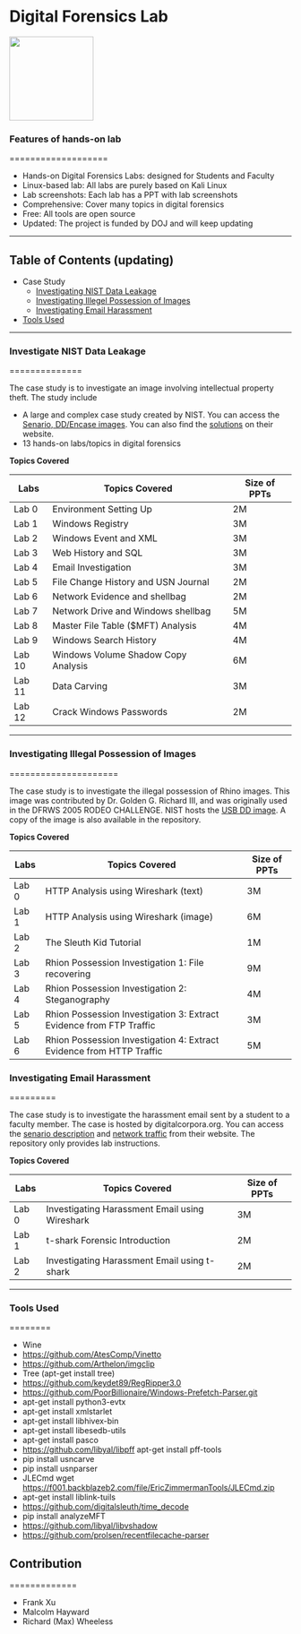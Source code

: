 # Digital Forensics Lab

<img src="https://upload.wikimedia.org/wikipedia/commons/3/3c/BJA_Logo.png" width="150">

### Features of hands-on lab
===================
- Hands-on Digital Forensics Labs: designed for Students and Faculty
- Linux-based lab: All labs are purely based on Kali Linux
- Lab screenshots: Each lab has a PPT with lab screenshots
- Comprehensive: Cover many topics in digital forensics
- Free: All tools are open source
- Updated: The project is funded by DOJ and will keep updating 
---

## Table of Contents  (updating)
- Case Study
  * [Investigating NIST Data Leakage](#Investigating-NIST-Data-Leakage)
  * [Investigating Illegel Possession of Images](#Investigating-Illegel-Possession-of-Images)
  * [Investigating Email Harassment](#Investigating-Email-Harassment)
- [Tools Used](#Tools-Used)

---
### Investigate NIST Data Leakage
==============

The case study is to investigate an image involving intellectual property theft. The study include 

* A large and complex case study created by NIST. You can access the [Senario, DD/Encase images](https://www.cfreds.nist.gov/data_leakage_case/data-leakage-case.html). You can also find the [solutions](https://www.cfreds.nist.gov/data_leakage_case/leakage-answers.pdf) on their website. 
* 13 hands-on labs/topics in digital forensics

**Topics Covered**

| Labs | Topics Covered |Size of PPTs |
| --- | ----------- |----------- |
| Lab 0 | Environment Setting Up | 2M  |
| Lab 1 | Windows Registry  | 3M |
| Lab 2 | Windows Event and XML |3M |
| Lab 3 | Web History and SQL | 3M|
| Lab 4 | Email Investigation  |3M |
| Lab 5 | File Change History and USN Journal  |2M |
| Lab 6 | Network Evidence and shellbag |2M |
| Lab 7 | Network Drive and Windows shellbag |5M |
| Lab 8 | Master File Table ($MFT) Analysis |4M |
| Lab 9 | Windows Search History | 4M|
| Lab 10 | Windows Volume Shadow Copy Analysis |6M |
| Lab 11 | Data Carving |3M |
| Lab 12 | Crack Windows Passwords  | 2M|

---
### Investigating Illegal Possession of Images
=====================

The case study is to investigate the illegal possession of Rhino images. This image was contributed by Dr. Golden G. Richard III, and was originally used in the DFRWS 2005 RODEO CHALLENGE. NIST hosts the [USB DD image](https://www.cfreds.nist.gov/dfrws/Rhino_Hunt.html). A copy of the image is also available in the repository.

**Topics Covered**

| Labs | Topics Covered |Size of PPTs |
| --- | ----------- |----------- |
| Lab 0 | HTTP Analysis using Wireshark (text)  | 3M  |
| Lab 1 | HTTP Analysis using Wireshark (image)  | 6M |
| Lab 2 | The Sleuth Kid Tutorial  | 1M |
| Lab 3 | Rhion Possession Investigation 1: File recovering |9M |
| Lab 4 | Rhion Possession Investigation 2: Steganography | 4M|
| Lab 5 | Rhion Possession Investigation 3: Extract Evidence from FTP Traffic  |3M |
| Lab 6 | Rhion Possession Investigation 4: Extract Evidence from HTTP Traffic  |5M |

### Investigating Email Harassment
=========

The case study is to investigate the harassment email sent by a student to a faculty member. The case is hosted by digitalcorpora.org. You can access the [senario description](https://digitalcorpora.org/corpora/scenarios/nitroba-university-harassment-scenario) and [network traffic](http://downloads.digitalcorpora.org/corpora/scenarios/2008-nitroba/nitroba.pcap) from their website. The repository only provides lab instructions.   

**Topics Covered**

| Labs | Topics Covered |Size of PPTs |
| --- | ----------- |----------- |
| Lab 0 | Investigating Harassment Email using Wireshark  | 3M  |
| Lab 1 | t-shark Forensic Introduction  | 2M |
| Lab 2 | Investigating Harassment Email using t-shark  | 2M |

---
### Tools Used
========
* Wine
* https://github.com/AtesComp/Vinetto
* https://github.com/Arthelon/imgclip
* Tree (apt-get install tree)
* https://github.com/keydet89/RegRipper3.0
* https://github.com/PoorBillionaire/Windows-Prefetch-Parser.git
* apt-get install python3-evtx
* apt-get install xmlstarlet
* apt-get install libhivex-bin
* apt-get install libesedb-utils 
* apt-get  install pasco
* https://github.com/libyal/libpff apt-get install pff-tools
* pip install usncarve
* pip install usnparser
* JLECmd wget https://f001.backblazeb2.com/file/EricZimmermanTools/JLECmd.zip
* apt-get install liblink-tuils
* https://github.com/digitalsleuth/time_decode
* pip install analyzeMFT
* https://github.com/libyal/libvshadow
* https://github.com/prolsen/recentfilecache-parser

## Contribution
=============
* Frank Xu
* Malcolm Hayward 
* Richard (Max) Wheeless


